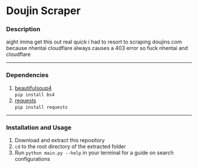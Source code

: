 # Doujin Scraper

### Description
aight imma get this out real quick i had to resort to scraping doujins.com because nhentai cloudflare always causes a 403 error so fuck nhentai and cloudflare

---

### Dependencies
1. [beautifulsoup4](https://pypi.org/project/beautifulsoup4/)  
```pip install bs4```
2. [requests](https://pypi.org/project/requests/)  
```pip install requests```

---

### Installation and Usage
1. Download and extract this repository
2. `cd` to the root directory of the extracted folder
3. Run `python main.py --help` in your terminal for a guide on search configurations
